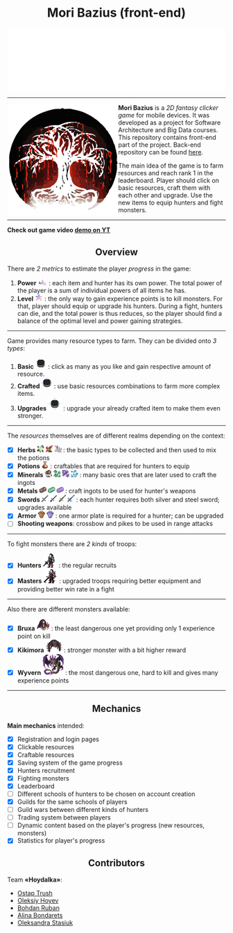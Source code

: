 <h1 align="center">Mori Bazius (front-end)</h1>

<img align="center" src="src/art/logos/name.png">

---

<img align="left" src="src/art/logos/full_logo.png" width=256>


**Mori Bazius** is a _2D fantasy clicker game_ for mobile devices. It was developed as a project for Software Architecture and Big Data courses. This repository contains front-end part of the project. Back-end repository can be found [here](https://github.com/Adeon18/Mori-Bazius-Backend).

The main idea of the game is to farm resources and reach rank 1 in the leaderboard. Player should click on basic resources, craft them with each other and upgrade. Use the new items to equip hunters and fight monsters.

---

**Check out game video [demo on YT](https://youtu.be/VGBXOL042xI)**

<h2 align="center">Overview</h2>

There are _2 metrics_ to estimate the player _progress_ in the game:

1. **Power** ![](src/art/UI/icons/crown.png) : each item and hunter has its own power. The total power of the player is a sum of individual powers of all items he has.
2. **Level** ![](src/art/UI/icons/power.png) : the only way to gain experience points is to kill monsters. For that, player should equip or upgrade his hunters. During a fight, hunters can die, and the total power is thus reduces, so the player should find a balance of the optimal level and power gaining strategies.

---

Game provides many resource types to farm. They can be divided onto _3 types_:
1. **Basic** ![](src/art/UI/butts/click.png) : click as many as you like and gain respective amount of resource.
2. **Crafted** ![](src/art/UI/butts/craft.png) : use basic resources combinations to farm more complex items.
3. **Upgrades** ![](src/art/UI/butts/upgrade.png) : upgrade your already crafted item to make them even stronger.

---

The _resources_ themselves are of different realms depending on the context:
- [x] **Herbs** <img src="src/art/items/clickable/herbs/arenaria.png" width=16> <img src="src/art/items/clickable/herbs/nostrix.png" width=16> <img src="src/art/items/clickable/herbs/wolfsbane.png" width=16> : the basic types to be collected and then used to mix the potions
- [x] **Potions** ![](src/art/items/craftable/potions/swallow.png) : craftables that are required for hunters to equip
- [x] **Minerals** <img src="src/art/items/clickable/ores/dark_steel_ore.png" width=16> <img src="src/art/items/clickable/ores/green_gold_ore.png" width=16> <img src="src/art/items/clickable/ores/meteorite_silver_ore.png" width=16> <img src="src/art/items/clickable/other/diamond_dust.png" width=16> : many basic ores that are later used to craft the ingots
- [x] **Metals** ![](src/art/items/craftable/ingots/dark_steel_ingot.png) ![](src/art/items/craftable/ingots/green_gold_ingot.png) ![](src/art/items/craftable/ingots/meteorite_silver_ingot.png) : craft ingots to be used for hunter's weapons
- [x] **Swords** ![](src/art/items/craftable/swords/steel_sword.png) ![](src/art/items/craftable/swords/silver_sword.png) ![](src/art/items/upgrades/swords/kingslayers_steel_sword.png) ![](src/art/items/upgrades/swords/kingslayers_silver_sword.png) : each hunter requires both silver and steel sword; upgrades available
- [x] **Armor** ![](src/art/items/craftable/armor/armor.png) ![](src/art/items/upgrades/armor/mastercrafted_armor.png) : one armor plate is required for a hunter; can be upgraded
- [ ] **Shooting weapons**: crossbow and pikes to be used in range attacks

---

To fight monsters there are _2 kinds_ of troops:
- [x] **Hunters** ![](src/art/hunters/hunter.png) : the regular recruits
- [x] **Masters** ![](src/art/hunters/master.png) : upgraded troops requiring better equipment and providing better win rate in a fight

---

Also there are different monsters available:
- [x] **Bruxa** ![](src/art/monsters/bruxa.png) : the least dangerous one yet providing only 1 experience point on kill
- [x] **Kikimora** ![](src/art/monsters/kikimora.png) : stronger monster with a bit higher reward
- [x] **Wyvern** ![](src/art/monsters/wyvern.png) : the most dangerous one, hard to kill and gives many experience points

---

<h2 align="center">Mechanics</h2>

**Main mechanics** intended:

- [x] Registration and login pages
- [x] Clickable resources
- [x] Craftable resources
- [x] Saving system of the game progress
- [x] Hunters recruitment
- [x] Fighting monsters
- [x] Leaderboard
- [ ] Different schools of hunters to be chosen on account creation
- [x] Guilds for the same schools of players
- [ ] Guild wars between different kinds of hunters
- [ ] Trading system between players
- [ ] Dynamic content based on the player's progress (new resources, monsters)
- [x] Statistics for player's progress

<h2 align="center">Contributors</h2>

Team **«Hoydalka»**:
* [Ostap Trush](https://github.com/Adeon18)
* [Oleksiy Hoyev](https://github.com/alexg-lviv)
* [Bohdan Ruban](https://github.com/iamthewalrus67)
* [Alina Bondarets](https://github.com/alorthius)
* [Oleksandra Stasiuk](https://github.com/oleksadobush)
